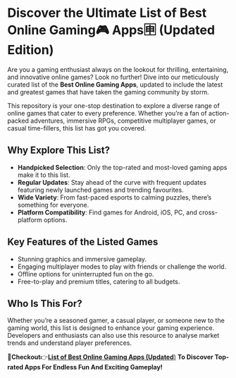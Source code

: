 # Discover the Ultimate List of Best Online Gaming🎮 Apps🈸 (Updated Edition)

Are you a gaming enthusiast always on the lookout for thrilling, entertaining, and innovative online games? Look no further! Dive into our meticulously curated list of the **Best Online Gaming Apps**, updated to include the latest and greatest games that have taken the gaming community by storm.

This repository is your one-stop destination to explore a diverse range of online games that cater to every preference. Whether you’re a fan of action-packed adventures, immersive RPGs, competitive multiplayer games, or casual time-fillers, this list has got you covered.

## Why Explore This List?

- **Handpicked Selection**: Only the top-rated and most-loved gaming apps make it to this list.
- **Regular Updates**: Stay ahead of the curve with frequent updates featuring newly launched games and trending favourites.
- **Wide Variety**: From fast-paced esports to calming puzzles, there’s something for everyone.
- **Platform Compatibility**: Find games for Android, iOS, PC, and cross-platform options.

## Key Features of the Listed Games

- Stunning graphics and immersive gameplay.
- Engaging multiplayer modes to play with friends or challenge the world.
- Offline options for uninterrupted fun on the go.
- Free-to-play and premium titles, catering to all budgets.

## Who Is This For?

Whether you’re a seasoned gamer, a casual player, or someone new to the gaming world, this list is designed to enhance your gaming experience. Developers and enthusiasts can also use this resource to analyse market trends and understand player preferences.

🎯**Checkout**👉[**List of Best Online Gaming Apps (Updated**)](https://bestonlinegamingapps.blogspot.com/) **To Discover Top-rated Apps For Endless Fun And Exciting Gameplay!**
